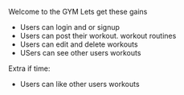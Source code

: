 Welcome to the GYM Lets get these gains


- Users can login and or signup
- Users can post their workout. workout routines 
- Users can edit and delete workouts 
- USers can see other users workouts 

Extra if time: 
- Users can like other users workouts 